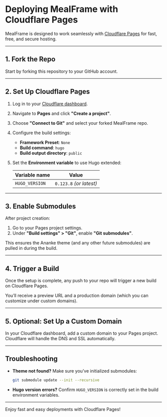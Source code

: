 # Deploying MealFrame with Cloudflare Pages

MealFrame is designed to work seamlessly with [Cloudflare Pages](https://pages.cloudflare.com/) for fast, free, and secure hosting.

---

## 1. Fork the Repo

Start by forking this repository to your GitHub account.

---

## 2. Set Up Cloudflare Pages

1. Log in to your [Cloudflare dashboard](https://dash.cloudflare.com/).
2. Navigate to **Pages** and click **"Create a project"**.
3. Choose **"Connect to Git"** and select your forked MealFrame repo.
4. Configure the build settings:

   - **Framework Preset**: `None`
   - **Build command**: `hugo`
   - **Build output directory**: `public`

5. Set the **Environment variable** to use Hugo extended:

   | Variable name | Value        |
   |---------------|--------------|
   | `HUGO_VERSION` | `0.123.8` *(or latest)* |

---

## 3. Enable Submodules

After project creation:

1. Go to your Pages project settings.
2. Under **"Build settings" > "Git"**, enable **"Git submodules"**.

This ensures the Ananke theme (and any other future submodules) are pulled in during the build.

---

## 4. Trigger a Build

Once the setup is complete, any push to your repo will trigger a new build on Cloudflare Pages.

You’ll receive a preview URL and a production domain (which you can customize under custom domains).

---

## 5. Optional: Set Up a Custom Domain

In your Cloudflare dashboard, add a custom domain to your Pages project. Cloudflare will handle the DNS and SSL automatically.

---

## Troubleshooting

- **Theme not found?** Make sure you’ve initialized submodules:
  
  ```bash
  git submodule update --init --recursive
  ```

- **Hugo version errors?** Confirm `HUGO_VERSION` is correctly set in the build environment variables.

---

Enjoy fast and easy deployments with Cloudflare Pages!